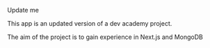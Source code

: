 Update me

This app is an updated version of a dev academy project.

The aim of the project is to gain experience in Next.js and MongoDB
